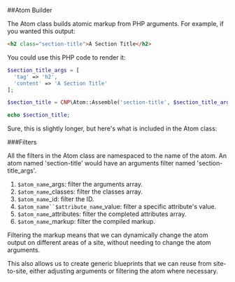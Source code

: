 ##Atom Builder

The Atom class builds atomic markup from PHP arguments. For example, if you wanted this output:

```html
<h2 class="section-title">A Section Title</h2>
```

You could use this PHP code to render it:

```php
$section_title_args = [
  'tag' => 'h2',
  'content' => 'A Section Title'
];

$section_title = CNP\Atom::Assemble('section-title', $section_title_args);

echo $section_title;
```

Sure, this is slightly longer, but here's what is included in the Atom class:

###Filters

All the filters in the Atom class are namespaced to the name of the atom. An atom named 'section-title' would have an arguments filter named 'section-title_args'.

1. `$atom_name`_args: filter the arguments array.
1. `$atom_name`_classes: filter the classes array.
1. `$atom_name`_id: filter the ID.
1. `$atom_name``$attribute_name`_value: filter a specific attribute's value.
1. `$atom_name`_attributes: filter the completed attributes array.
1. `$atom_name`_markup: filter the compiled markup.

Filtering the markup means that we can dynamically change the atom output on different areas of a site, without needing to change the atom arguments. 

This also allows us to create generic blueprints that we can reuse from site-to-site, either adjusting arguments or filtering the atom where necessary.
